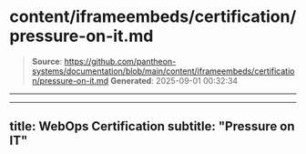 # content/iframeembeds/certification/pressure-on-it.md

> **Source**: https://github.com/pantheon-systems/documentation/blob/main/content/iframeembeds/certification/pressure-on-it.md
> **Generated**: 2025-09-01 00:32:34

---

---
title: WebOps Certification
subtitle: "Pressure on IT"
---

<Partial file="certification-guide/pressure-on-it.md" />
